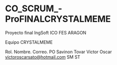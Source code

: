 # CO_SCRUM_-ProFINALCRYSTALMEME
Proyecto final IngSoft ICO FES ARAGON 

Equipo CRYSTALMEME

Rol. 	Nombre.							Correo.
PO 		Savinon Tovar Victor Oscar 		victoroscarsato@hotmail.com
SM
ST